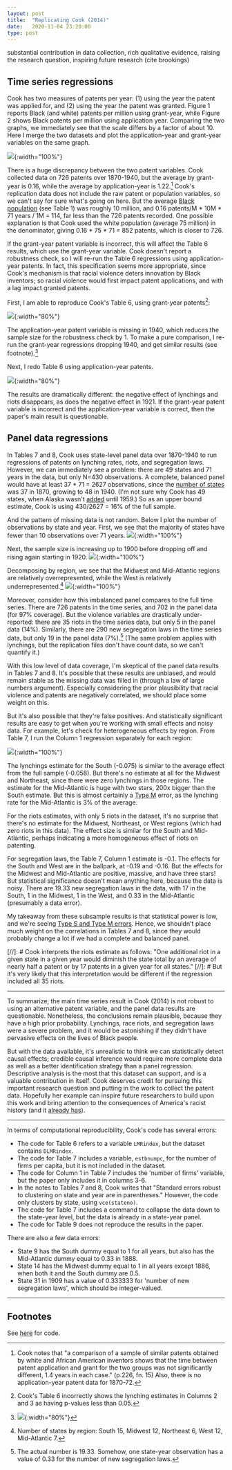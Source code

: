 ```yaml
---
layout: post
title:  "Replicating Cook (2014)"
date:   2020-11-04 23:20:00
type: post
---
```


substantial contribution in data collection, rich qualitative evidence, raising the research question, inspiring future research (cite brookings)

Time series regressions
-----------------------

Cook has two measures of patents per year: (1) using the year the patent was applied for, and (2) using the year the patent was granted. 
Figure 1 reports Black (and white) patents per million using grant-year, while Figure 2 shows Black patents per million using application year.
Comparing the two graphs, we immediately see that the scale differs by a factor of about 10.
Here I merge the two datasets and plot the application-year and grant-year variables on the same graph.

![](https://michaelwiebe.com/assets/cook_replication/fig_1_2.png){:width="100%"}

There is a huge discrepancy between the two patent variables.
Cook collected data on 726 patents over 1870-1940, but the average by grant-year is 0.16, while the average by application-year is 1.22.[^1]
Cook's replication data does not include the raw patent or population variables, so we can't say for sure what's going on here.
But the average [Black population](https://www.census.gov/content/dam/Census/library/working-papers/2002/demo/POP-twps0056.pdf) (see Table 1) was roughly 10 million, and 0.16 patents/M * 10M * 71 years / 1M  = 114, far less than the 726 patents recorded.
One possible explanation is that Cook used the white population (average 75 million) in the denominator, giving 0.16 * 75 * 71 = 852 patents, which is closer to 726.

If the grant-year patent variable is incorrect, this will affect the Table 6 results, which use the grant-year variable. Cook doesn't report a robustness check, so I will re-run the Table 6 regressions using application-year patents. In fact, this specification seems more appropriate, since Cook's mechanism is that racial violence deters innovation by Black inventors; so racial violence would first impact patent applications, and with a lag impact granted patents.

First, I am able to reproduce Cook's Table 6, using grant-year patents[^2]:

![](https://michaelwiebe.com/assets/cook_replication/table6a.png){:width="80%"}

The application-year patent variable is missing in 1940, which reduces the sample size for the robustness check by 1. To make a pure comparison, I re-run the grant-year regressions dropping 1940, and get similar results (see footnote).[^3]

Next, I redo Table 6 using application-year patents.

![](https://michaelwiebe.com/assets/cook_replication/table6c.png){:width="80%"}

The results are dramatically different: the negative effect of lynchings and riots disappears, as does the negative effect in 1921.
If the grant-year patent variable is incorrect and the application-year variable is correct, then the paper's main result is questionable.

Panel data regressions
----------------------

In Tables 7 and 8, Cook uses state-level panel data over 1870-1940 to run regressions of patents on lynching rates, riots, and segregation laws.
However, we can immediately see a problem: there are 49 states and 71 years in the data, but only N=430 observations. A complete, balanced panel would have at least 37 * 71 = 2627 observations, since the [number of states](https://www.statista.com/statistics/1043617/number-us-states-by-year/) was 37 in 1870, growing to 48 in 1940. (I'm not sure why Cook has 49 states, when Alaska wasn't [added](https://en.wikipedia.org/wiki/List_of_U.S._states_by_date_of_admission_to_the_Union) until 1959.)
So as an upper bound estimate, Cook is using 430/2627 = 16% of the full sample.

And the pattern of missing data is not random. 
Below I plot the number of observations by state and year. 
First, we see that the majority of states have fewer than 10 observations over 71 years.
![](https://michaelwiebe.com/assets/cook_replication/obs_state.png){:width="100%"}

Next, the sample size is increasing up to 1900 before dropping off and rising again starting in 1920.
![](https://michaelwiebe.com/assets/cook_replication/obs_year.png){:width="100%"}

Decomposing by region, we see that the Midwest and Mid-Atlantic regions are relatively overrepresented, while the West is relatively underrepresented.[^4]
![](https://michaelwiebe.com/assets/cook_replication/obs_region.png){:width="100%"}

Moreover, consider how this imbalanced panel compares to the full time series.
There are 726 patents in the time series, and 702 in the panel data (for 97% coverage).
But the violence variables are drastically under-reported: there are 35 riots in the time series data, but only 5 in the panel data (14%).
Similarly, there are 290 new segregation laws in the time series data, but only 19 in the panel data (7%).[^5]
(The same problem applies with lynchings, but the replication files don't have count data, so we can't quantify it.)

With this low level of data coverage, I'm skeptical of the panel data results in Tables 7 and 8.
It's possible that these results are unbiased, and would remain stable as the missing data was filled in (through a law of large numbers argument). Especially considering the prior plausibility that racial violence and patents are negatively correlated, we should place some weight on this.

But it's also possible that they're false positives. And statistically significant results are easy to get when you're working with small effects and noisy data.
For example, let's check for heterogeneous effects by region.
From Table 7, I run the Column 1 regression separately for each region:

![](https://michaelwiebe.com/assets/cook_replication/table7_region.png){:width="100%"}

The lynchings estimate for the South (-0.075) is similar to the average effect from the full sample (-0.058).
But there's no estimate at all for the Midwest and Northeast, since there were zero lynchings in those regions.
The estimate for the Mid-Atlantic is huge with two stars, 200x bigger than the South estimate. But this is almost certainly a [Type M](https://cran.r-project.org/web/packages/retrodesign/vignettes/Intro_To_retrodesign.html) error, as the lynching rate for the Mid-Atlantic is 3% of the average.

For the riots estimates, with only 5 riots in the dataset, it's no surprise that there's no estimate for the Midwest, Northeast, or West regions (which had zero riots in this data). The effect size is similar for the South and Mid-Atlantic, perhaps indicating a more homogeneous effect of riots on patenting.

For segregation laws, the Table 7, Column 1 estimate is -0.1. The effects for the South and West are in the ballpark, at -0.19 and -0.16. But the effects for the Midwest and Mid-Atlantic are positive, massive, and have three stars! 
But statistical significance doesn't mean anything here, because the data is noisy.
There are 19.33 new segregation laws in the data, with 17 in the South, 1 in the Midwest, 1 in the West, and 0.33 in the Mid-Atlantic (presumably a data error).

My takeaway from these subsample results is that statistical power is low, and we're seeing [Type S and Type M errors](https://cran.r-project.org/web/packages/retrodesign/vignettes/Intro_To_retrodesign.html). 
Hence, we shouldn't place much weight on the correlations in Tables 7 and 8, since they would probably change a lot if we had a complete and balanced panel.
<!-- And if we're disregarding statistically significant subsample results, we should also be skeptical of the full sample results based on a highly imbalanced panel. -->

<!-- Hence, it seems a near-certainty that the Table 7 and 8 estimates would be different if we ran the regressions using a balanced panel.
In other words, the state-level results are 'dead on arrival', and are not externally valid for the U.S. over 1870-1940. -->

[//]: # Cook interprets the riots estimate as follows: "One additional riot in a given state in a given year would diminish the state total by an average of nearly half a patent or by 17 patents in a given year for all states." 
[//]: # But it's very likely that this interpretation would be different if the regression included all 35 riots.

---------
To summarize, the main time series result in Cook (2014) is not robust to using an alternative patent variable, and the panel data results are questionable.
Nonetheless, the conclusions remain plausible, because they have a high prior probability. Lynchings, race riots, and segregation laws were a severe problem, and it would be astonishing if they didn't have pervasive effects on the lives of Black people.

But with the data available, it's unrealistic to think we can statistically detect causal effects; credible causal inference would require more complete data as well as a better identification strategy than a panel regression. Descriptive analysis is the most that this dataset can support, and is a valuable contribution in itself. Cook deserves credit for pursuing this important research question and putting in the work to collect the patent data. Hopefully her example can inspire future researchers to build upon this work and bring attention to the consequences of America's racist history (and it [already has](https://www.brookings.edu/research/the-black-innovators-who-elevated-the-united-states-reassessing-the-golden-age-of-invention/)).

---------
In terms of computational reproducibility, Cook's code has several errors:
- The code for Table 6 refers to a variable `LMRindex`, but the dataset contains `DLMRindex`.
- The code for Table 7 includes a variable, `estbnumpc`, for the number of firms per capita, but it is not included in the dataset.
- The code for Column 1 in Table 7 includes the 'number of firms' variable, but the paper only includes it in columns 3-6.
- In the notes to Tables 7 and 8, Cook writes that "Standard errors robust to clustering on state and year are in parentheses." However, the code only clusters by state, using `vce(stateno)`.
- The code for Table 7 includes a command to collapse the data down to the state-year level, but the data is already in a state-year panel.
- The code for Table 9 does not reproduce the results in the paper.

There are also a few data errors:
- State 9 has the South dummy equal to 1 for all years, but also has the Mid-Atlantic dummy equal to 0.33 in 1888.
- State 14 has the Midwest dummy equal to 1 in all years except 1886, when both it and the South dummy are 0.5.
- State 31 in 1909 has a value of 0.333333 for 'number of new segregation laws', which should be integer-valued.

<!-- Both Cook and the Journal of Economic Growth must do better at publishing reproducible research. -->

-----------------

Footnotes
---------
See [here](https://github.com/maswiebe/metrics/blob/main/) for  code.

[^1]: Cook notes that "a comparison of a sample of similar patents obtained by white and African American inventors shows that the time between patent application and grant for the two groups was not significantly different, 1.4 years in each case." (p.226, fn. 15) Also, there is no application-year patent data for 1870-72.

[^2]: Cook's Table 6 incorrectly shows the lynching estimates in Columns 2 and 3 as having p-values less than 0.05.

[^3]: ![](https://michaelwiebe.com/assets/cook_replication/table6b.png){:width="80%"}

[^4]: Number of states by region: South 15, Midwest 12, Northeast 6, West 12, Mid-Atlantic 7.

[^5]: The actual number is 19.33. Somehow, one state-year observation has a value of 0.33 for the number of new segregation laws.
